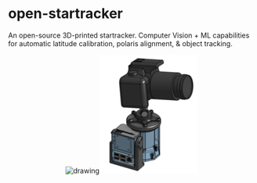 # open-startracker
An open-source 3D-printed startracker. Computer Vision + ML capabilities for automatic latitude calibration, polaris alignment, &amp; object tracking. 

<p align="center"><img src="https://github.com/adham-elarabawy/open-startracker/blob/main/media/animation.gif" alt="drawing" width="200"/><img src="https://github.com/adham-elarabawy/open-startracker/blob/main/media/startracker.png" alt="drawing" width="201"/></p>
